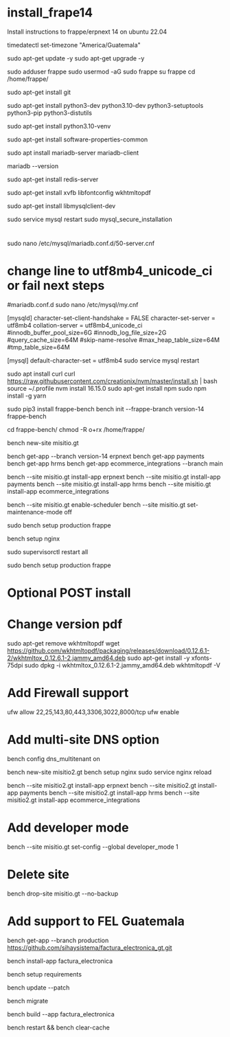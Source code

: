 # install_frape14
Install instructions to frappe/erpnext 14 on ubuntu 22.04

timedatectl set-timezone "America/Guatemala"

sudo apt-get update -y
sudo apt-get upgrade -y

sudo adduser frappe
sudo usermod -aG sudo frappe
su frappe
cd /home/frappe/


sudo apt-get install git

sudo apt-get install python3-dev python3.10-dev python3-setuptools python3-pip python3-distutils

sudo apt-get install python3.10-venv

sudo apt-get install software-properties-common

sudo apt install mariadb-server mariadb-client

mariadb --version

sudo apt-get install redis-server

sudo apt-get install xvfb libfontconfig wkhtmltopdf

sudo apt-get install libmysqlclient-dev

sudo service mysql restart
sudo mysql_secure_installation


#
sudo nano /etc/mysql/mariadb.conf.d/50-server.cnf
# change line to utf8mb4_unicode_ci or fail next steps

#mariadb.conf.d
sudo nano /etc/mysql/my.cnf

[mysqld]
character-set-client-handshake = FALSE
character-set-server = utf8mb4
collation-server = utf8mb4_unicode_ci
#innodb_buffer_pool_size=6G
#innodb_log_file_size=2G
#query_cache_size=64M
#skip-name-resolve
#max_heap_table_size=64M
#tmp_table_size=64M

[mysql]
default-character-set = utf8mb4
sudo service mysql restart

sudo apt install curl
curl https://raw.githubusercontent.com/creationix/nvm/master/install.sh | bash
source ~/.profile
nvm install 16.15.0
sudo apt-get install npm
sudo npm install -g yarn

sudo pip3 install frappe-bench
bench init --frappe-branch version-14 frappe-bench

cd frappe-bench/
chmod -R o+rx /home/frappe/

bench new-site misitio.gt

bench get-app --branch version-14 erpnext
bench get-app payments
bench get-app hrms
bench get-app ecommerce_integrations --branch main

bench --site misitio.gt install-app erpnext
bench --site misitio.gt install-app payments
bench --site misitio.gt install-app hrms
bench --site misitio.gt install-app ecommerce_integrations

bench --site  misitio.gt enable-scheduler
bench --site  misitio.gt set-maintenance-mode off

sudo bench setup production frappe

bench setup nginx

sudo supervisorctl restart all

sudo bench setup production frappe

# Optional POST install
# Change version pdf 

sudo apt-get remove wkhtmltopdf
wget https://github.com/wkhtmltopdf/packaging/releases/download/0.12.6.1-2/wkhtmltox_0.12.6.1-2.jammy_amd64.deb
sudo apt-get install -y xfonts-75dpi
sudo dpkg -i wkhtmltox_0.12.6.1-2.jammy_amd64.deb
wkhtmltopdf -V

# Add Firewall support
ufw allow 22,25,143,80,443,3306,3022,8000/tcp
ufw enable


# Add multi-site DNS option

bench config dns_multitenant on

bench new-site misitio2.gt
bench setup nginx
sudo service nginx reload

bench --site misitio2.gt install-app erpnext
bench --site misitio2.gt install-app payments
bench --site misitio2.gt install-app hrms
bench --site misitio2.gt install-app ecommerce_integrations


# Add developer mode
bench --site misitio.gt set-config --global developer_mode 1

# Delete site
bench drop-site misitio.gt --no-backup

# Add support to FEL Guatemala

bench get-app --branch production https://github.com/sihaysistema/factura_electronica_gt.git

bench install-app factura_electronica

bench setup requirements

bench update --patch

bench migrate

bench build --app factura_electronica

bench restart && bench clear-cache

